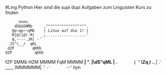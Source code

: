 #Ling Python 
Hier sind die supi dupi Aufgaben zum Linguisten Kurs zu finden

         _nnnn_                      
        dGGGGMMb     ,"""""""""""""""""".
       @p~qp~~qMb    | Linux auf die 1! |
       M|@||@) M|   _;..................'
       @,----.JM| -'
      JS^\__/  qKL
     dZP        qKRb
    dZP          qKKb
   fZP            SMMb
   HZM            MMMM
   FqM            MMMM
 __| ".        |\dS"qML
 |    `.       | `' \Zq
_)      \.___.,|     .'
\____   )MMMMMM|   .'
     `-'       `--' hjm
